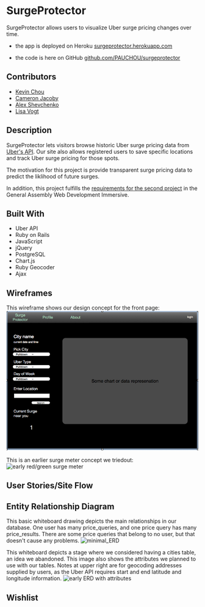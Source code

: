 SurgeProtector
==============

SurgeProtector allows users to visualize Uber surge pricing changes over time.

* the app is deployed on Heroku [surgeprotector.herokuapp.com](http://surgeprotector.herokuapp.com/)

* the code is here on GitHub [github.com/PAUCHOU/surgeprotector](https://github.com/PAUCHOU/surgeprotector)

## Contributors

* [Kevin Chou](https://github.com/PAUCHOU)
* [Cameron Jacoby](https://github.com/cameronjacoby)
* [Alex Shevchenko](https://github.com/alexshev91)
* [Lisa Vogt](https://github.com/lisavogtsf)

## Description



SurgeProtector lets visitors browse historic Uber surge pricing data from [Uber's API](https://developer.uber.com/). Our site also allows registered users to save specific locations and track Uber surge pricing for those spots.

The motivation for this project is provide transparent surge pricing data to predict the liklihood of future surges.

In addition, this project fulfills the [requirements for the second project](https://github.com/wdi-sf-july/project_specs) in the General Assembly Web Development Immersive.

## Built With

* Uber API
* Ruby on Rails
* JavaScript
* jQuery
* PostgreSQL
* Chart.js
* Ruby Geocoder
* Ajax

## Wireframes
This wireframe shows our design concept for the front page:
![front page wireframe](/app/assets/images/surgeprotector_wireframe.png "Front page wireframe")

This is an earlier surge meter concept we triedout:
![early red/green surge meter](/Users/lisavogtsf/repos/projects_wdi/surgeprotector/app/assets/images/surge_meter_WedAM.png "Early Surge Meter")
## User Stories/Site Flow

## Entity Relationship Diagram
This basic whiteboard drawing depicts the main relationships in our database. One user has many price_queries, and one price query has many price_results. There are some price queries that belong to no user, but that doesn't cause any problems. 
![minimal_ERD](/Users/lisavogtsf/repos/projects_wdi/surgeprotector/app/assets/images/minimal_ERD.png "Minimal ERD")

This whiteboard depicts a stage where we considered having a cities table, an idea we abandoned.  This image also shows the attributes we planned to use with our tables. Notes at upper right are for geocoding addresses supplied by users, as the Uber API requires start and end latitude and longitude information.
![early ERD with attributes](/Users/lisavogtsf/repos/projects_wdi/surgeprotector/app/assets/images/early_ERD_with_properties.png "early ERD with attributes")


## Wishlist